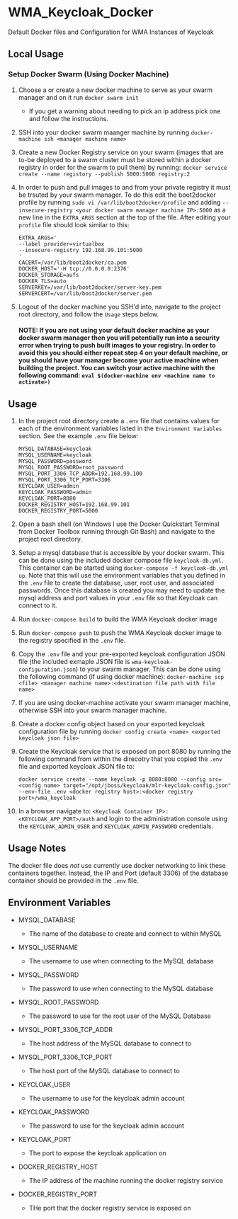 # WMA_Keycloak_Docker
Default Docker files and Configuration for WMA Instances of Keycloak

## Local Usage

### Setup Docker Swarm (Using Docker Machine)

1. Choose a or create a new docker machine to serve as your swarm manager and on it run `docker swarm init`

    - If you get a warning about needing to pick an ip address pick one and follow the instructions.

2. SSH into your docker swarm maanger machine by running `docker-machine ssh <manager machine name>`

3. Create a new Docker Registry service on your swarm (images that are to-be deployed to a swarm cluster must be stored within a docker registry in order for the swarm to pull them) by running: `docker service create --name registory --publish 5000:5000 registry:2`

4. In order to push and pull images to and from your private registry it must be trsuted by your swarm manager. To do this edit the boot2docker profile by running `sudo vi /var/lib/boot2docker/profile` and adding `--insecure-registry <your docker swarm manager machine IP>:5000` as a new line in the `EXTRA_ARGS` section at the top of the file. After editing your `profile` file should look similar to this: 

    ```
    EXTRA_ARGS='
    --label provider=virtualbox
    --insecure-registry 192.168.99.101:5000
    '
    CACERT=/var/lib/boot2docker/ca.pem
    DOCKER_HOST='-H tcp://0.0.0.0:2376'
    DOCKER_STORAGE=aufs
    DOCKER_TLS=auto
    SERVERKEY=/var/lib/boot2docker/server-key.pem
    SERVERCERT=/var/lib/boot2docker/server.pem
    ```

5. Logout of the docker machine you SSH'd into, navigate to the project root directory, and follow the `Usage` steps below. 

    #### NOTE: If you are not using your default docker machine as your docker swarm manager then you will potentially run into a security error when trying to push built images to your registry. In order to avoid this you should either repeat step 4 on your default machine, or you should have your manager become your active machine when building the project. You can switch your active machine with the following command: `eval $(docker-machine env <machine name to activate>)` 

## Usage

1. In the project root directory create a `.env` file that contains values for each of the environment variables listed in the `Environment Variables` section. See the example `.env` file below:

    ```
    MYSQL_DATABASE=keycloak
    MYSQL_USERNAME=keycloak
    MYSQL_PASSWORD=password
    MYSQL_ROOT_PASSWORD=root_password
    MYSQL_PORT_3306_TCP_ADDR=192.168.99.100
    MYSQL_PORT_3306_TCP_PORT=3306
    KEYCLOAK_USER=admin
    KEYCLOAK_PASSWORD=admin
    KEYCLOAK_PORT=8080
    DOCKER_REGISTRY_HOST=192.168.99.101
    DOCKER_REGISTRY_PORT=5000
    ```

2. Open a bash shell (on Windows I use the Docker Quickstart Terminal from Docker Toolbox running through Git Bash) and navigate to the project root directory.

3. Setup a mysql database that is accessible by your docker swarm. This can be done using the included docker compose file `keycloak-db.yml`. This container can be started using `docker-compose -f keycloak-db.yml up`. Note that this will use the environment variables that you defined in the `.env` file to create the database, user, root user, and associated passwords. Once this database is created you may need to update the mysql address and port values in your `.env` file so that Keycloak can connect to it.

4. Run `docker-compose build` to build the WMA Keycloak docker image

5. Run `docker-compose push` to push the WMA Keycloak docker image to the registry specified in the `.env` file.

6. Copy the `.env` file and your pre-exported keycloak configuration JSON file (the included exmaple JSON file is `wma-keycloak-configuration.json`) to your swarm manager. This can be done using the following command (if using docker machine): `docker-machine scp <file> <manager machine name>:<destination file path with file name>`

7. If you are using docker-machine activate your swarm manager machine, otherwise SSH into your swarm manager machine.

8. Create a docker config object based on your exported keycloak configuration file by running `docker config create <name> <exported keycloak json file>`

8. Create the Keycloak service that is exposed on port 8080 by running the following command from within the direcotry that you copied the `.env` file and exported keycloak JSON file to: 

    ```docker service create --name keycloak -p 8080:8080 --config src=<config name> target="/opt/jboss/keycloak/mlr-keycloak-config.json" --env-file .env <docker registry host>:<docker registry port>/wma_keycloak```

9. In a browser navigate to: `<Keycloak Container IP>:<KEYCLOAK_APP_PORT>/auth` and login to the administration console using the `KEYCLOAK_ADMIN_USER` and `KEYCLOAK_ADMIN_PASSWORD` credentials.

## Usage Notes

The docker file does *not* use currently use docker networking to link these containers together. Instead, the IP and Port (default 3306) of the database container should be provided in the `.env` file.

## Environment Variables
- MYSQL_DATABASE
    - The name of the database to create and connect to within MySQL

- MYSQL_USERNAME
    - The username to use when connecting to the MySQL database

- MYSQL_PASSWORD
    - The password to use when connecting to the MySQL database

- MYSQL_ROOT_PASSWORD
    - The password to use for the root user of the MySQL Database

- MYSQL_PORT_3306_TCP_ADDR
    - The host address of the MySQL database to connect to

- MYSQL_PORT_3306_TCP_PORT
    - The host port of the MySQL database to connect to

- KEYCLOAK_USER
    - The username to use for the keycloak admin account

- KEYCLOAK_PASSWORD
    - The password to use for the keycloak admin account

- KEYCLOAK_PORT
    - The port to expose the keycloak application on

- DOCKER_REGISTRY_HOST
    - The IP address of the machine running the docker registry service

- DOCKER_REGISTRY_PORT
    - THe port that the docker registry service is exposed on
